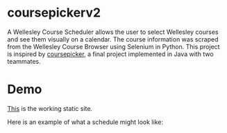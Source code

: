 # coursepickerv2

A Wellesley Course Scheduler allows the user to select Wellesley courses and see them visually on a calendar. The course information was scraped from the Wellesley Course Browser using Selenium in Python. This project is inspired by [coursepicker](https://github.com/isabelleli/coursepicker), a final project implemented in Java with two teammates.

# Demo 

[This](https://isabelleli.github.io/coursepickerv2/) is the working static site.

Here is an example of what a schedule might look like:
